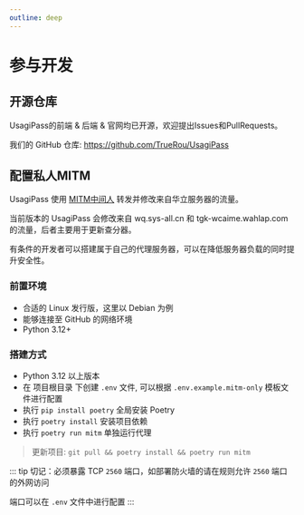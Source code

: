 ```yaml
---
outline: deep
---
```


# 参与开发

## 开源仓库

UsagiPass的前端 & 后端 & 官网均已开源，欢迎提出Issues和PullRequests。

我们的 GitHub 仓库: https://github.com/TrueRou/UsagiPass

## 配置私人MITM

UsagiPass 使用 [MITM中间人](https://developer.mozilla.org/zh-CN/docs/Glossary/MitM) 转发并修改来自华立服务器的流量。

当前版本的 UsagiPass 会修改来自 wq.sys-all.cn 和 tgk-wcaime.wahlap.com 的流量，后者主要用于更新查分器。

有条件的开发者可以搭建属于自己的代理服务器，可以在降低服务器负载的同时提升安全性。

### 前置环境

- 合适的 Linux 发行版，这里以 Debian 为例
- 能够连接至 GitHub 的网络环境
- Python 3.12+

### 搭建方式

- Python 3.12 以上版本
- 在 项目根目录 下创建 `.env` 文件, 可以根据 `.env.example.mitm-only` 模板文件进行配置
- 执行 `pip install poetry` 全局安装 Poetry
- 执行 `poetry install` 安装项目依赖
- 执行 `poetry run mitm` 单独运行代理

> 更新项目: `git pull && poetry install && poetry run mitm`

::: tip
切记：必须暴露 TCP `2560` 端口，如部署防火墙的请在规则允许 `2560` 端口的外网访问

端口可以在 `.env` 文件中进行配置
:::